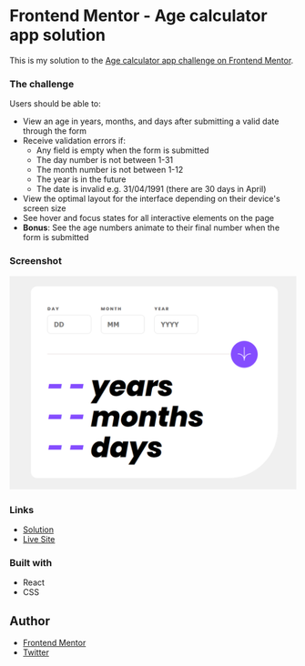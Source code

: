 # Frontend Mentor - Age calculator app solution

This is my solution to the [Age calculator app challenge on Frontend Mentor](https://www.frontendmentor.io/challenges/age-calculator-app-dF9DFFpj-Q).  

### The challenge

Users should be able to:

- View an age in years, months, and days after submitting a valid date through the form
- Receive validation errors if:
  - Any field is empty when the form is submitted
  - The day number is not between 1-31
  - The month number is not between 1-12
  - The year is in the future
  - The date is invalid e.g. 31/04/1991 (there are 30 days in April)
- View the optimal layout for the interface depending on their device's screen size
- See hover and focus states for all interactive elements on the page
- **Bonus**: See the age numbers animate to their final number when the form is submitted

### Screenshot

![](./screenshot.png)


### Links

- [Solution](https://www.frontendmentor.io/solutions/age-calculator-app-html-css-react-CrHgAy2YMl)
- [Live Site](https://lspacka.github.io/Age-calculator/)

### Built with

- React
- CSS

## Author

- [Frontend Mentor](https://www.frontendmentor.io/profile/lspacka)
- [Twitter](https://www.twitter.com/lspacka)
